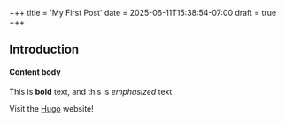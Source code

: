 +++
title = 'My First Post'
date = 2025-06-11T15:38:54-07:00
draft = true
+++

## Introduction

#### Content body
This is **bold** text, and this is *emphasized* text.

Visit the [Hugo](https://gohugo.io) website!
